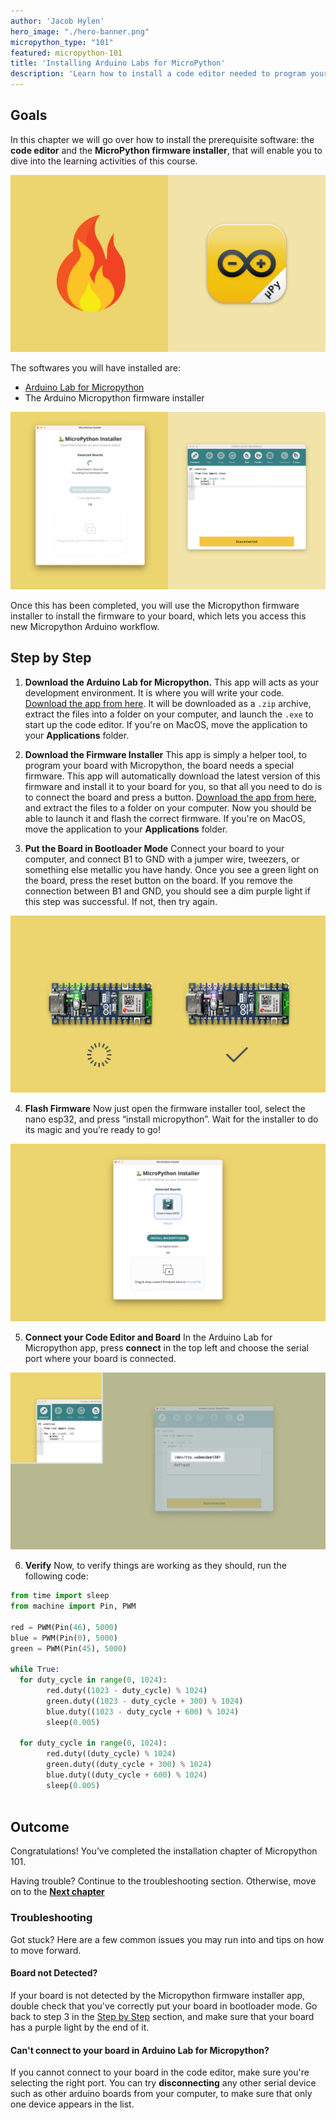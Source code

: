 ```yaml
---
author: 'Jacob Hylen'
hero_image: "./hero-banner.png"
micropython_type: "101"
featured: micropython-101
title: 'Installing Arduino Labs for MicroPython'
description: 'Learn how to install a code editor needed to program your board with MicroPython.'
---
```


## Goals

In this chapter we will go over how to install the prerequisite software: the **code editor** and the **MicroPython firmware installer**, that will enable you to dive into the learning activities of this course.


![Arduino Labs for Micropython and the Installer tool](./assets/logo.png)

The softwares you will have installed are:

- [Arduino Lab for Micropython](https://labs.arduino.cc/en/labs/micropython)
- The Arduino Micropython firmware installer

![The Installed Softwares](./assets/apps-open.png)

Once this has been completed, you will use the Micropython firmware installer to install the firmware to your board, which lets you access this new Micropython Arduino workflow.

## Step by Step

1. **Download the Arduino Lab for Micropython.**
This app will acts as your development environment. It is where you will write your code.
[Download the app from here](https://labs.arduino.cc/en/labs/micropython). It will be downloaded as a `.zip` archive, extract the files into a folder on your computer, and launch the `.exe` to start up the code editor. 
If you're on MacOS, move the application to your **Applications** folder.

2. **Download the Firmware Installer**
This app is simply a helper tool, to program your board with Micropython, the board needs a special firmware. This app will automatically download the latest version of this firmware and install it to your board for you, so that all you need to do is to connect the board and press a button. 
[Download the app from here](), and extract the files to a folder on your computer. Now you should be able to launch it and flash the correct firmware.
If you're on MacOS, move the application to your **Applications** folder.

3. **Put the Board in Bootloader Mode**
Connect your board to your computer, and connect B1 to GND with a jumper wire, tweezers, or something else metallic you have handy. Once you see a green light on the board, press the reset button on the board. If you remove the connection between B1 and GND, you should see a dim purple light if this step was successful. If not, then try again.

![Bootloader Mode](./assets/bootloader.png)

4. **Flash Firmware**
Now just open the firmware installer tool, select the nano esp32, and press “install micropython”. Wait for the installer to do its magic and you’re ready to go!

![installer with Board Selected](./assets/installer.png)

5. **Connect your Code Editor and Board**
In the Arduino Lab for Micropython app, press **connect** in the top left and choose the serial port where your board is connected.

![Connect to your Board](./assets/connect.png)

6. **Verify**
Now, to verify things are working as they should, run the following code:

```python
from time import sleep
from machine import Pin, PWM

red = PWM(Pin(46), 5000)
blue = PWM(Pin(0), 5000)
green = PWM(Pin(45), 5000)

while True:
  for duty_cycle in range(0, 1024):
        red.duty((1023 - duty_cycle) % 1024)
        green.duty((1023 - duty_cycle + 300) % 1024)
        blue.duty((1023 - duty_cycle + 600) % 1024)
        sleep(0.005)
        
  for duty_cycle in range(0, 1024):
        red.duty((duty_cycle) % 1024)
        green.duty((duty_cycle + 300) % 1024)
        blue.duty((duty_cycle + 600) % 1024)
        sleep(0.005)    
    


```

## Outcome

Congratulations! You’ve completed the installation chapter of Micropython 101. 

Having trouble? Continue to the troubleshooting section. Otherwise, move on to the **[Next chapter](../03.fundamentals/01.python-cc.md)**

### Troubleshooting
Got stuck? Here are a few common issues you may run into and tips on how to move forward.

#### Board not Detected?
If your board is not detected by the Micropython firmware installer app, double check that you've correctly put your board in bootloader mode.
Go back to step 3 in the [Step by Step](#step-by-step) section, and make sure that your board has a purple light by the end of it.

#### Can't connect to your board in Arduino Lab for Micropython?
If you cannot connect to your board in the code editor, make sure you're selecting the right port. 
You can try **disconnecting** any other serial device such as other arduino boards from your computer, to make sure that only one device appears in the list.
